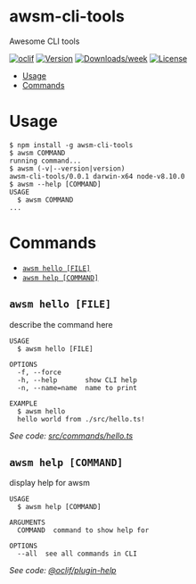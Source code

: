 awsm-cli-tools
========

Awesome CLI tools

[![oclif](https://img.shields.io/badge/cli-oclif-brightgreen.svg)](https://oclif.io)
[![Version](https://img.shields.io/npm/v/awsm-cli-tools.svg)](https://npmjs.org/package/awsm-cli-tools)
[![Downloads/week](https://img.shields.io/npm/dw/awsm-cli-tools.svg)](https://npmjs.org/package/awsm-cli-tools)
[![License](https://img.shields.io/npm/l/awsm-cli-tools.svg)](https://github.com/awsmio/cli-tools/blob/master/package.json)

<!-- toc -->
* [Usage](#usage)
* [Commands](#commands)
<!-- tocstop -->
# Usage
<!-- usage -->
```sh-session
$ npm install -g awsm-cli-tools
$ awsm COMMAND
running command...
$ awsm (-v|--version|version)
awsm-cli-tools/0.0.1 darwin-x64 node-v8.10.0
$ awsm --help [COMMAND]
USAGE
  $ awsm COMMAND
...
```
<!-- usagestop -->
# Commands
<!-- commands -->
* [`awsm hello [FILE]`](#awsm-hello-file)
* [`awsm help [COMMAND]`](#awsm-help-command)

## `awsm hello [FILE]`

describe the command here

```
USAGE
  $ awsm hello [FILE]

OPTIONS
  -f, --force
  -h, --help       show CLI help
  -n, --name=name  name to print

EXAMPLE
  $ awsm hello
  hello world from ./src/hello.ts!
```

_See code: [src/commands/hello.ts](https://github.com/awsmio/awsm-cli/blob/v0.0.1/src/commands/hello.ts)_

## `awsm help [COMMAND]`

display help for awsm

```
USAGE
  $ awsm help [COMMAND]

ARGUMENTS
  COMMAND  command to show help for

OPTIONS
  --all  see all commands in CLI
```

_See code: [@oclif/plugin-help](https://github.com/oclif/plugin-help/blob/v3.0.1/src/commands/help.ts)_
<!-- commandsstop -->
